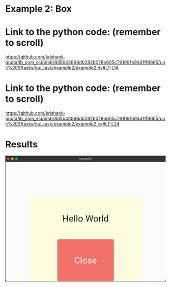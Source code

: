 # Example 2: Box


# Link to the python code: (remember to scroll)

https://github.com/krishank-gupta/ib_com_sci/blob/8d5b43898db282b078b605c791091b94d1ff8665/unit%203/tasks/gui_task/example2/example2.py#L1-L14

# Link to the python code: (remember to scroll)

https://github.com/krishank-gupta/ib_com_sci/blob/8d5b43898db282b078b605c791091b94d1ff8665/unit%203/tasks/gui_task/example2/example2.kv#L1-L24

# Results

![example2](./proof.png)

 


